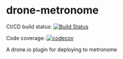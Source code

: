 # drone-metronome

CI/CD build status: [![Build Status](https://cloud.drone.io/api/badges/naorlivne/drone-metronome/status.svg)](https://cloud.drone.io/naorlivne/drone-metronome)

Code coverage: [![codecov](https://codecov.io/gh/naorlivne/drone-metronome/branch/master/graph/badge.svg)](https://codecov.io/gh/naorlivne/drone-metronome)

A drone.io plugin for deploying to metronome
